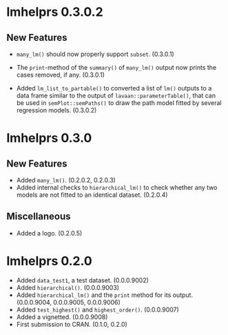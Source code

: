 # lmhelprs 0.3.0.2

## New Features

- `many_lm()` should now properly
  support `subset`. (0.3.0.1)

- The `print`-method of the `summary()`
  of `many_lm()` output now prints
  the cases removed, if any. (0.3.0.1)

- Added `lm_list_to_partable()` to
  converted a list of `lm()` outputs
  to a data frame similar to the output
  of `lavaan::parameterTable()`, that
  can be used in `semPlot::semPaths()`
  to draw the path model fitted by
  several regression models. (0.3.0.2)

# lmhelprs 0.3.0

## New Features

- Added `many_lm()`. (0.2.0.2, 0.2.0.3)
- Added internal checks to `hierarchical_lm()`
  to check whether any two models are
  not fitted to an identical dataset.
  (0.2.0.4)

## Miscellaneous

- Added a logo. (0.2.0.5)

# lmhelprs 0.2.0

- Added `data_test1`, a test dataset. (0.0.0.9002)
- Added `hierarchical()`. (0.0.0.9003)
- Added `hierarchical_lm()` and the
  `print` method for its output. (0.0.0.9004, 0.0.0.9005, 0.0.0.9006)
- Added `test_highest()` and
  `highest_order()`. (0.0.0.9007)
- Added a vignetted. (0.0.0.9008)
- First submission to CRAN. (0.1.0, 0.2.0)
